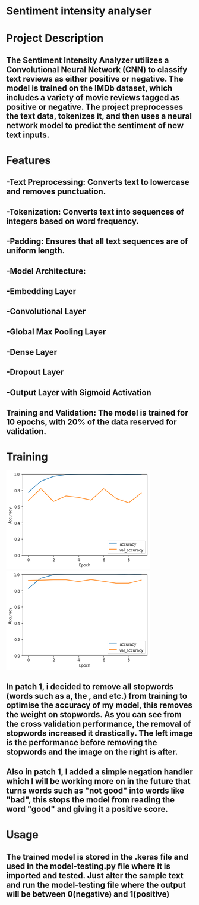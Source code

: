 # Sentiment intensity analyser

# Project Description
## The Sentiment Intensity Analyzer utilizes a Convolutional Neural Network (CNN) to classify text reviews as either positive or negative. The model is trained on the IMDb dataset, which includes a variety of movie reviews tagged  as positive or negative. The project preprocesses the text data, tokenizes it, and then uses a neural network model to predict the sentiment of new text inputs.

# Features
## -Text Preprocessing: Converts text to lowercase and removes punctuation.
## -Tokenization: Converts text into sequences of integers based on word frequency.
## -Padding: Ensures that all text sequences are of uniform length.
## -Model Architecture:
## -Embedding Layer
## -Convolutional Layer
## -Global Max Pooling Layer
## -Dense Layer
## -Dropout Layer
## -Output Layer with Sigmoid Activation
## Training and Validation: The model is trained for 10 epochs, with 20% of the data reserved for validation.

# Training
![Before removal of stopwords](Before(stopwords).png)
![After removal of stopwords](After(stopwords).png)
## In patch 1, i decided to remove all stopwords (words such as a, the , and etc.) from training to optimise the accuracy of my model, this removes the weight on stopwords. As you can see from the cross validation performance, the removal of stopwords increased it drastically. The left image is the performance before removing the stopwords and the image on the right is after.
## Also in patch 1, I added a simple negation handler which I will be working more on in the future that turns words such as "not good" into words like "bad", this stops the model from reading the word "good" and giving it a positive score.
# Usage
## The trained model is stored in the .keras file and used in the model-testing.py file where it is imported and tested. Just alter the sample text and run the model-testing file where the output will be between 0(negative) and 1(positive)

